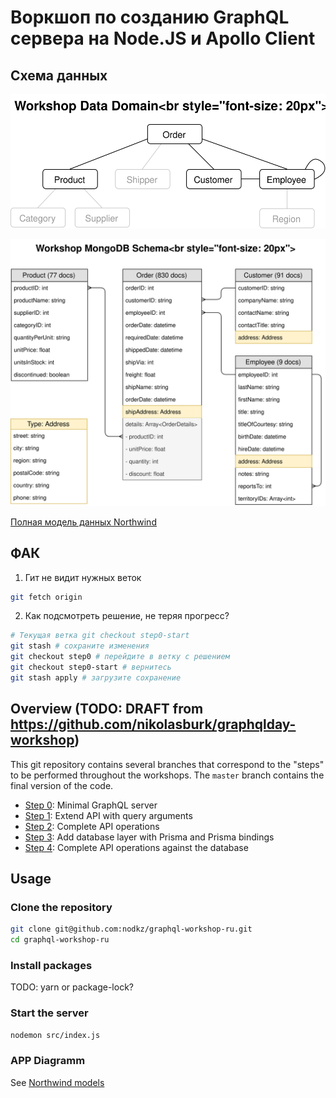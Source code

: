 # Воркшоп по созданию GraphQL сервера на Node.JS и Apollo Client

## Схема данных

![Data Domain](./misc/assets/workshop-data-domain.svg)

![MongoDB Schema](./misc/assets/workshop-mongodb-schema.svg)

[Полная модель данных Northwind](./misc/northwind)

## ФАК

1. Гит не видит нужных веток

```bash
git fetch origin
```

2. Как подсмотреть решение, не теряя прогресс?

```bash
# Текущая ветка git checkout step0-start
git stash # сохраните изменения
git checkout step0 # перейдите в ветку с решением
git checkout step0-start # вернитесь
git stash apply # загрузите сохранение
```

## Overview (TODO: DRAFT from https://github.com/nikolasburk/graphqlday-workshop)

This git repository contains several branches that correspond to the "steps" to be performed throughout the workshops. The `master` branch contains the final version of the code.

* [Step 0](https://github.com/nikolasburk/graphqlday-workshop/tree/step0): Minimal GraphQL server
* [Step 1](https://github.com/nikolasburk/graphqlday-workshop/tree/step1): Extend API with query arguments
* [Step 2](https://github.com/nikolasburk/graphqlday-workshop/tree/step2): Complete API operations
* [Step 3](https://github.com/nikolasburk/graphqlday-workshop/tree/step3): Add database layer with Prisma and Prisma bindings
* [Step 4](https://github.com/nikolasburk/graphqlday-workshop/tree/step4): Complete API operations against the database

## Usage

### Clone the repository

```bash
git clone git@github.com:nodkz/graphql-workshop-ru.git
cd graphql-workshop-ru
```

### Install packages

TODO: yarn or package-lock?

### Start the server

```bash
nodemon src/index.js
```

### APP Diagramm

See [Northwind models](https://github.com/graphql-compose/graphql-compose-examples/tree/master/examples/northwind/data)
